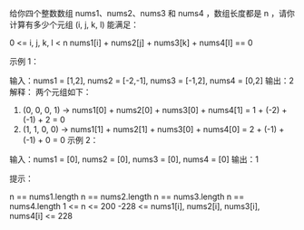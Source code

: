 给你四个整数数组 nums1、nums2、nums3 和 nums4 ，数组长度都是 n ，请你计算有多少个元组 (i, j, k, l) 能满足：

0 <= i, j, k, l < n
nums1[i] + nums2[j] + nums3[k] + nums4[l] == 0
 

示例 1：

输入：nums1 = [1,2], nums2 = [-2,-1], nums3 = [-1,2], nums4 = [0,2]
输出：2
解释：
两个元组如下：
1. (0, 0, 0, 1) -> nums1[0] + nums2[0] + nums3[0] + nums4[1] = 1 + (-2) + (-1) + 2 = 0
2. (1, 1, 0, 0) -> nums1[1] + nums2[1] + nums3[0] + nums4[0] = 2 + (-1) + (-1) + 0 = 0
示例 2：

输入：nums1 = [0], nums2 = [0], nums3 = [0], nums4 = [0]
输出：1
 

  提示：

n == nums1.length
n == nums2.length
n == nums3.length
n == nums4.length
1 <= n <= 200
-228 <= nums1[i], nums2[i], nums3[i], nums4[i] <= 228